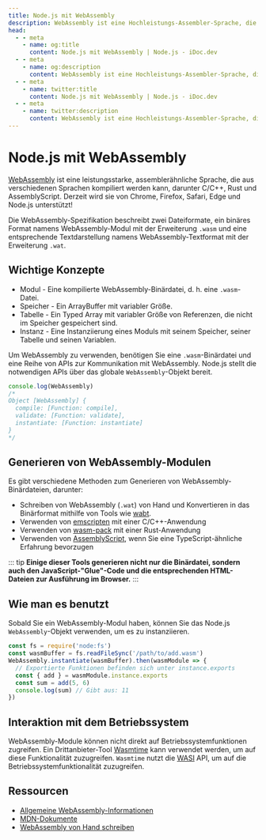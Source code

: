 ```yaml
---
title: Node.js mit WebAssembly
description: WebAssembly ist eine Hochleistungs-Assembler-Sprache, die aus verschiedenen Sprachen kompiliert werden kann, darunter C/C++, Rust und AssemblyScript. Node.js stellt die erforderlichen APIs über das globale WebAssembly-Objekt zur Verfügung, um mit WebAssembly zu kommunizieren.
head:
  - - meta
    - name: og:title
      content: Node.js mit WebAssembly | Node.js - iDoc.dev
  - - meta
    - name: og:description
      content: WebAssembly ist eine Hochleistungs-Assembler-Sprache, die aus verschiedenen Sprachen kompiliert werden kann, darunter C/C++, Rust und AssemblyScript. Node.js stellt die erforderlichen APIs über das globale WebAssembly-Objekt zur Verfügung, um mit WebAssembly zu kommunizieren.
  - - meta
    - name: twitter:title
      content: Node.js mit WebAssembly | Node.js - iDoc.dev
  - - meta
    - name: twitter:description
      content: WebAssembly ist eine Hochleistungs-Assembler-Sprache, die aus verschiedenen Sprachen kompiliert werden kann, darunter C/C++, Rust und AssemblyScript. Node.js stellt die erforderlichen APIs über das globale WebAssembly-Objekt zur Verfügung, um mit WebAssembly zu kommunizieren.
---
```



# Node.js mit WebAssembly

[WebAssembly](https://webassembly.org/) ist eine leistungsstarke, assemblerähnliche Sprache, die aus verschiedenen Sprachen kompiliert werden kann, darunter C/C++, Rust und AssemblyScript. Derzeit wird sie von Chrome, Firefox, Safari, Edge und Node.js unterstützt!

Die WebAssembly-Spezifikation beschreibt zwei Dateiformate, ein binäres Format namens WebAssembly-Modul mit der Erweiterung `.wasm` und eine entsprechende Textdarstellung namens WebAssembly-Textformat mit der Erweiterung `.wat`.

## Wichtige Konzepte

- Modul - Eine kompilierte WebAssembly-Binärdatei, d. h. eine `.wasm`-Datei.
- Speicher - Ein ArrayBuffer mit variabler Größe.
- Tabelle - Ein Typed Array mit variabler Größe von Referenzen, die nicht im Speicher gespeichert sind.
- Instanz - Eine Instanziierung eines Moduls mit seinem Speicher, seiner Tabelle und seinen Variablen.

Um WebAssembly zu verwenden, benötigen Sie eine `.wasm`-Binärdatei und eine Reihe von APIs zur Kommunikation mit WebAssembly. Node.js stellt die notwendigen APIs über das globale `WebAssembly`-Objekt bereit.

```javascript
console.log(WebAssembly)
/*
Object [WebAssembly] {
  compile: [Function: compile],
  validate: [Function: validate],
  instantiate: [Function: instantiate]
}
*/
```

## Generieren von WebAssembly-Modulen

Es gibt verschiedene Methoden zum Generieren von WebAssembly-Binärdateien, darunter:

- Schreiben von WebAssembly (`.wat`) von Hand und Konvertieren in das Binärformat mithilfe von Tools wie [wabt](https://github.com/WebAssembly/wabt).
- Verwenden von [emscripten](https://github.com/emscripten-core/emscripten) mit einer C/C++-Anwendung
- Verwenden von [wasm-pack](https://github.com/rustwasm/wasm-pack) mit einer Rust-Anwendung
- Verwenden von [AssemblyScript](https://github.com/AssemblyScript/assemblyscript), wenn Sie eine TypeScript-ähnliche Erfahrung bevorzugen

::: tip
**Einige dieser Tools generieren nicht nur die Binärdatei, sondern auch den JavaScript-"Glue"-Code und die entsprechenden HTML-Dateien zur Ausführung im Browser.**
:::

## Wie man es benutzt

Sobald Sie ein WebAssembly-Modul haben, können Sie das Node.js `WebAssembly`-Objekt verwenden, um es zu instanziieren.

```javascript
const fs = require('node:fs')
const wasmBuffer = fs.readFileSync('/path/to/add.wasm')
WebAssembly.instantiate(wasmBuffer).then(wasmModule => {
  // Exportierte Funktionen befinden sich unter instance.exports
  const { add } = wasmModule.instance.exports
  const sum = add(5, 6)
  console.log(sum) // Gibt aus: 11
})
```


## Interaktion mit dem Betriebssystem

WebAssembly-Module können nicht direkt auf Betriebssystemfunktionen zugreifen. Ein Drittanbieter-Tool [Wasmtime](https://github.com/bytecodealliance/wasmtime) kann verwendet werden, um auf diese Funktionalität zuzugreifen. `Wasmtime` nutzt die [WASI](https://github.com/WebAssembly/WASI) API, um auf die Betriebssystemfunktionalität zuzugreifen.

## Ressourcen

- [Allgemeine WebAssembly-Informationen](https://webassembly.org/)
- [MDN-Dokumente](https://developer.mozilla.org/en-US/docs/WebAssembly)
- [WebAssembly von Hand schreiben](https://webassembly.github.io/spec/core/text/index.html)

